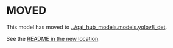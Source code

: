 
# MOVED
This model has moved to [../qai_hub_models.models.yolov8_det](../yolov8_det).

See the [README in the new location](../yolov8_det/README.md).
